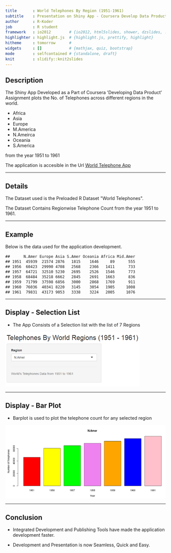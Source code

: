 ```yaml
---
title       : World Telephones By Region (1951-1961)
subtitle    : Presentation on Shiny App - Coursera Develop Data Product Assignment
author      : R-Koder
job         : R student
framework   : io2012        # {io2012, html5slides, shower, dzslides, ...}
highlighter : highlight.js  # {highlight.js, prettify, highlight}
hitheme     : tomorrow      #
widgets     : []            # {mathjax, quiz, bootstrap}
mode        : selfcontained # {standalone, draft}
knit        : slidify::knit2slides
---
```


## Description

The Shiny App Developed as a Part of Coursera 'Developing Data Product' Assignment plots the No. of Telephones across different regions in the world.

- Africa
- Asia
- Europe
- M.America
- N.Ameirca
- Oceania
- S.America

from the year 1951 to 1961

The application is accesible in the Url
[World Telephone App](https://sampleshinyapps.shinyapps.io/ShinyDataProduct/)

---
## Details

The Dataset used is the Preloaded R Dataset "World Telephones".

The Dataset Contains Regionwise Telephone Count from the year 1951 to 1961.




---
## Example

Below is the data used for the application development.


```
##      N.Amer Europe Asia S.Amer Oceania Africa Mid.Amer
## 1951  45939  21574 2876   1815    1646     89      555
## 1956  60423  29990 4708   2568    2366   1411      733
## 1957  64721  32510 5230   2695    2526   1546      773
## 1958  68484  35218 6662   2845    2691   1663      836
## 1959  71799  37598 6856   3000    2868   1769      911
## 1960  76036  40341 8220   3145    3054   1905     1008
## 1961  79831  43173 9053   3338    3224   2005     1076
```

---
## Display - Selection List

- The App Consists of a Selection list with the list of 7 Regions

![Selection List](images/imgsel.png)


---
## Display - Bar Plot

- Barplot is used to plot the telephone count for any selected region

![Bar Plot](images/BarPlot.png)

---
## Conclusion

- Integrated Development and Publishing Tools have made the application development faster.

- Development and Presentation is now Seamless, Quick and Easy.

